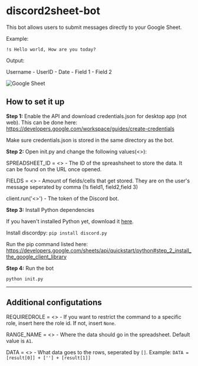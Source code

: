 # discord2sheet-bot

This bot allows users to submit messages directly to your Google Sheet.

Example:

`!s Hello world, How are you today?`

Output:

Username - UserID - Date - Field 1 - Field 2

![Google Sheet](https://i.imgur.com/MFx25Ik.png)

## How to set it up

**Step 1:** Enable the API and download credentials.json for desktop app (not web). This can be done here: https://developers.google.com/workspace/guides/create-credentials

Make sure credentials.json is stored in the same directory as the bot.

**Step 2:** Open init.py and change the following values(<>):

SPREADSHEET_ID = <> - The ID of the spreashsheet to store the data. It can be found on the URL once opened.

FIELDS = <> - Amount of fields/cells that get stored. They are on the user's message seperated by comma (!s field1, field2,field 3)

client.run('<>') - The token of the Discord bot.

**Step 3:** Install Python dependencies

If you haven't installed Python yet, download it [here](https://www.python.org/).

Install discordpy: `pip install discord.py`

Run the pip command listed here: https://developers.google.com/sheets/api/quickstart/python#step_2_install_the_google_client_library

**Step 4:** Run the bot

`python init.py`

------

## Additional configutations

REQUIREDROLE = <> - If you want to restrict the command to a specific role, insert here the role id. If not, insert `None`.

RANGE_NAME = <> - Where the data should go in the spreadsheet. Default value is `A1`.

DATA = <> - What data goes to the rows, seperated by `[]`. Example: `DATA = [result[0]] + [''] + [result[1]]`
